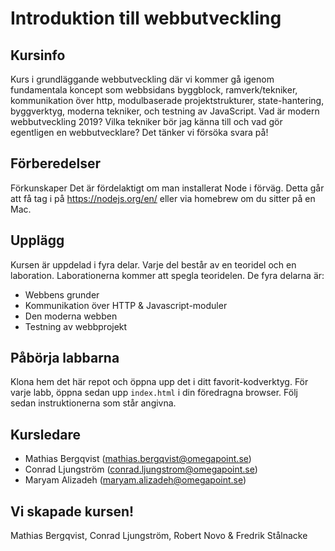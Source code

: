 # Introduktion till webbutveckling

## Kursinfo

Kurs i grundläggande webbutveckling där vi kommer gå igenom fundamentala koncept som webbsidans byggblock, ramverk/tekniker, kommunikation över http, modulbaserade projektstrukturer, state-hantering, byggverktyg, moderna tekniker, och testning av JavaScript. Vad är modern webbutveckling 2019? Vilka tekniker bör jag känna till och vad gör egentligen en webbutvecklare? Det tänker vi försöka svara på!

## Förberedelser

Förkunskaper Det är fördelaktigt om man installerat Node i förväg. Detta går att få tag i på https://nodejs.org/en/ eller via homebrew om du sitter på en Mac.

## Upplägg

Kursen är uppdelad i fyra delar. Varje del består av en teoridel och en laboration. Laborationerna kommer att spegla teoridelen. De fyra delarna är:

-   Webbens grunder
-   Kommunikation över HTTP & Javascript-moduler
-   Den moderna webben
-   Testning av webbprojekt

## Påbörja labbarna

Klona hem det här repot och öppna upp det i ditt favorit-kodverktyg. För varje labb, öppna sedan upp `index.html` i din föredragna browser. Följ sedan instruktionerna som står angivna.

## Kursledare

-   Mathias Bergqvist (mathias.bergqvist@omegapoint.se)
-   Conrad Ljungström (conrad.ljungstrom@omegapoint.se)
-   Maryam Alizadeh (maryam.alizadeh@omegapoint.se)

## Vi skapade kursen!

Mathias Bergqvist, Conrad Ljungström, Robert Novo & Fredrik Stålnacke
